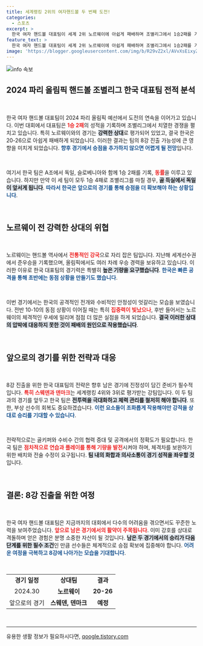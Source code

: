 ```yaml
---
title: 세계랭킹 2위의 여자핸드볼 두 번째 도전!
categories:
  - 스포츠
excerpt: >
  한국 여자 핸드볼 대표팀이 세계 2위 노르웨이에 아쉽게 패배하며 조별리그에서 1승2패를 기록했습니다. 남은 경기에서 승점을 쌓아야 8강 진출 희망을 이어갈 수 있는 상황, 한국의 도전이 계속됩니다!
feature_text: >
  한국 여자 핸드볼 대표팀이 세계 2위 노르웨이에 아쉽게 패배하며 조별리그에서 1승2패를 기록했습니다. 남은 경기에서 승점을 쌓아야 8강 진출 희망을 이어갈 수 있는 상황, 한국의 도전이 계속됩니다!
image: 'https://blogger.googleusercontent.com/img/b/R29vZ2xl/AVvXsEixyZcFfHzMRdzZMjFBmAUKJYCLCGyLL1o632UiGVXcaFdKo_bkvkuCioo0uUKlGfBVcT3P84aROyZIXSBEx3Aw5nCQ3pTgDom1WDC4m8eifvWiAmWEEVb4x6G_l8C0QH225ldMjyaFvpxGEBGNO37VmDTDMHGhJPq73UglMfDca1-0aw/s1600/blogspot.png'
---
```


<p><img src="https://blogger.googleusercontent.com/img/b/R29vZ2xl/AVvXsEixyZcFfHzMRdzZMjFBmAUKJYCLCGyLL1o632UiGVXcaFdKo_bkvkuCioo0uUKlGfBVcT3P84aROyZIXSBEx3Aw5nCQ3pTgDom1WDC4m8eifvWiAmWEEVb4x6G_l8C0QH225ldMjyaFvpxGEBGNO37VmDTDMHGhJPq73UglMfDca1-0aw/s1600/blogspot.png" alt="info 속보" /></p>

<h2 data-ke-size="size26">2024 파리 올림픽 핸드볼 조별리그 한국 대표팀 전적 분석</h2>

<p data-ke-size="size16">&nbsp;</p>

<p>한국 여자 핸드볼 대표팀이 2024 파리 올림픽 예선에서 도전의 연속을 이어가고 있습니다. 이번 대회에서 대표팀은 <b><span style="color: #ee2323;">1승 2패</span></b>의 성적을 기록하며 조별리그에서 치열한 경쟁을 펼치고 있습니다. 특히 노르웨이와의 경기는 <b><span style="background-color: #21538527;">강력한 상대</span></b>로 평가되어 있었고, 결국 한국은 20-26으로 아쉽게 패배하게 되었습니다. 이러한 결과는 팀의 8강 진출 가능성에 큰 영향을 미치게 되었습니다. <b><span style="color: #1a5490;">향후 경기에서 승점을 추가하지 않으면 어렵게 될 전망</span></b>입니다.</p>

<p data-ke-size="size16">&nbsp;</p>

<p>여기서 한국 팀은 A조에서 독일, 슬로베니아와 함께 1승 2패를 기록, <b><span style="color: #ee2323;">동률</span></b>을 이루고 있습니다. 하지만 만약 이 세 팀이 모두 1승 4패로 조별리그를 마칠 경우, <b><span style="background-color: #21538527;">골 득실에서 독일이 앞서게 됩니다</span></b>. <b><span style="color: #1a5490;">따라서 한국은 앞으로의 경기를 통해 승점을 더 확보해야 하는 상황입니다</span></b>.</p>

<p data-ke-size="size16">&nbsp;</p>

<h2 data-ke-size="size26">노르웨이 전 강력한 상대의 위협</h2>

<p data-ke-size="size16">&nbsp;</p>

<p>노르웨이는 핸드볼 역사에서 <b><span style="color: #ee2323;">전통적인 강국</span></b>으로 자리 잡은 팀입니다. 지난해 세계선수권에서 준우승을 기록했으며, 올림픽에서도 여러 차례 우승 경력을 보유하고 있습니다. 이러한 이유로 한국 대표팀의 경기력은 특별히 <b><span style="background-color: #21538527;">높은 기량을 요구했습니다</span></b>. <b><span style="color: #1a5490;">한국은 빠른 공격을 통해 초반에는 동점 상황을 만들기도 했습니다</span></b>.</p>

<p data-ke-size="size16">&nbsp;</p>

<p>이번 경기에서는 한국의 공격적인 전개와 수비적인 안정성이 엇갈리는 모습을 보였습니다. 전반 10-10의 동점 상황이 이어질 때는 특히 <b><span style="color: #ee2323;">집중력이 빛났으나</span></b>, 후반 들어서는 노르웨이의 체격적인 우세에 밀리며 점점 더 많은 실점을 하게 되었습니다. <b><span style="background-color: #21538527;">결국 이러한 상대의 압박에 대응하지 못한 것이 패배의 원인으로 작용했습니다</span></b>.</p>

<p data-ke-size="size16">&nbsp;</p>

<h2 data-ke-size="size26">앞으로의 경기를 위한 전략과 대응</h2>

<p data-ke-size="size16">&nbsp;</p>

<p>8강 진출을 위한 한국 대표팀의 전략은 향후 남은 경기에 진정성이 담긴 준비가 필수적입니다. <b><span style="color: #ee2323;">특히 스웨덴과 덴마크</span></b>는 세계랭킹 4위와 3위로 평가받는 강팀입니다. 이 두 팀과의 경기를 앞두고 한국 팀은 <b><span style="background-color: #21538527;">전투력을 극대화하고 체력 관리를 철저히 해야 합니다</span></b>. 또한, 부상 선수의 회복도 중요하겠습니다. <b><span style="color: #1a5490;">이런 요소들이 조화롭게 작용해야만 강적을 상대로 승리를 기대할 수 있습니다</span></b>.</p>

<p data-ke-size="size16">&nbsp;</p>

<p>전략적으로는 골키퍼와 수비수 간의 협력 증대 및 공격에서의 정확도가 필요합니다. 한국 팀은 <b><span style="color: #ee2323;">점차적으로 연습과 플레이를 통해 기량을 발전</span></b>시켜야 하며, 체격차를 보완하기 위한 배치와 전술 수정이 요구됩니다. <b><span style="background-color: #21538527;">팀 내의 화합과 의사소통이 경기 성적을 좌우할 것</span></b>입니다.</p>

<p data-ke-size="size16">&nbsp;</p>

<h2 data-ke-size="size26">결론: 8강 진출을 위한 여정</h2>

<p data-ke-size="size16">&nbsp;</p>

<p>한국 여자 핸드볼 대표팀은 지금까지의 대회에서 다수의 어려움을 겪으면서도 꾸준한 노력을 보여주었습니다. <b><span style="color: #ee2323;">앞으로 남은 경기에서의 활약이 주목됩니다</span></b>. 이미 강호를 상대로 격돌하며 얻은 경험은 분명 소중한 자산이 될 것입니다. <b><span style="background-color: #21538527;">남은 두 경기에서의 승리가 다음 단계를 위한 필수 조건</span></b>인 만큼 선수들은 체계적으로 승점 확보에 집중해야 합니다. <b><span style="color: #1a5490;">어려운 여정을 극복하고 8강에 나아가는 모습을 기대합니다</span></b>.</p>

<p data-ke-size="size16">&nbsp;</p>

<table style="width: 100%; border-collapse: collapse;">
<tr>
<td style="text-align: center; height: 17px;"><b>경기 일정</b></td>
<td style="text-align: center; height: 17px;"><b>상대팀</b></td>
<td style="text-align: center; height: 17px;"><b>결과</b></td>
</tr>
<tr>
<td style="text-align: center; height: 17px;">2024.30</td>
<td style="text-align: center; height: 17px;"><b>노르웨이</b></td>
<td style="text-align: center; height: 17px;"><b>20-26</b></td>
</tr>
<tr>
<td style="text-align: center; height: 17px;">앞으로의 경기</td>
<td style="text-align: center; height: 17px;"><b>스웨덴, 덴마크</b></td>
<td style="text-align: center; height: 17px;"><b>예정</b></td>
</tr>
</table>

<p data-ke-size="size16">&nbsp;</p>

<hr />
유용한 생활 정보가 필요하시다면, <a href="https://qoogle.tistory.com" rel="dofollow">qoogle.tistory.com</a>


